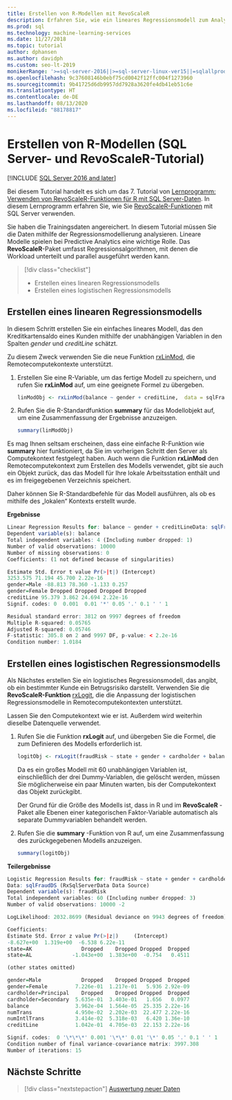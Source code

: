```yaml
---
title: Erstellen von R-Modellen mit RevoScaleR
description: Erfahren Sie, wie ein lineares Regressionsmodell zum Analysieren der Daten erstellt wird, die Sie in einem vorhergehenden Tutorial erweitert haben.
ms.prod: sql
ms.technology: machine-learning-services
ms.date: 11/27/2018
ms.topic: tutorial
author: dphansen
ms.author: davidph
ms.custom: seo-lt-2019
monikerRange: '>=sql-server-2016||>=sql-server-linux-ver15||=sqlallproducts-allversions'
ms.openlocfilehash: 9c37608146b0ebf75cd0042f12ffc004f1273960
ms.sourcegitcommit: 9b41725d6db9957dd7928a3620fe4db41eb51c6e
ms.translationtype: HT
ms.contentlocale: de-DE
ms.lasthandoff: 08/13/2020
ms.locfileid: "88178817"
---
```

# <a name="create-r-models-sql-server-and-revoscaler-tutorial"></a>Erstellen von R-Modellen (SQL Server- und RevoScaleR-Tutorial)
[!INCLUDE [SQL Server 2016 and later](../../includes/applies-to-version/sqlserver2016.md)]

Bei diesem Tutorial handelt es sich um das 7. Tutorial von [Lernprogramm: Verwenden von RevoScaleR-Funktionen für R mit SQL Server-Daten](deepdive-data-science-deep-dive-using-the-revoscaler-packages.md). In diesem Lernprogramm erfahren Sie, wie Sie [RevoScaleR-Funktionen](https://docs.microsoft.com/machine-learning-server/r-reference/revoscaler/revoscaler) mit SQL Server verwenden.

Sie haben die Trainingsdaten angereichert. In diesem Tutorial müssen Sie die Daten mithilfe der Regressionsmodellierung analysieren. Lineare Modelle spielen bei Predictive Analytics eine wichtige Rolle. Das **RevoScaleR**-Paket umfasst Regressionsalgorithmen, mit denen die Workload unterteilt und parallel ausgeführt werden kann.

> [!div class="checklist"]
> * Erstellen eines linearen Regressionsmodells
> * Erstellen eines logistischen Regressionsmodells

## <a name="create-a-linear-regression-model"></a>Erstellen eines linearen Regressionsmodells

In diesem Schritt erstellen Sie ein einfaches lineares Modell, das den Kreditkartensaldo eines Kunden mithilfe der unabhängigen Variablen in den Spalten *gender* und *creditLine* schätzt.
  
Zu diesem Zweck verwenden Sie die neue Funktion [rxLinMod](https://docs.microsoft.com/machine-learning-server/r-reference/revoscaler/rxlinmod), die Remotecomputekontexte unterstützt.
  
1. Erstellen Sie eine R-Variable, um das fertige Modell zu speichern, und rufen Sie **rxLinMod** auf, um eine geeignete Formel zu übergeben.
  
    ```R
    linModObj <- rxLinMod(balance ~ gender + creditLine,  data = sqlFraudDS)
    ```
  
2. Rufen Sie die R-Standardfunktion **summary** für das Modellobjekt auf, um eine Zusammenfassung der Ergebnisse anzuzeigen.
  
     ```R
     summary(linModObj)
     ```

Es mag Ihnen seltsam erscheinen, dass eine einfache R-Funktion wie **summary** hier funktioniert, da Sie im vorherigen Schritt den Server als Computekontext festgelegt haben. Auch wenn die Funktion **rxLinMod** den Remotecomputekontext zum Erstellen des Modells verwendet, gibt sie auch ein Objekt zurück, das das Modell für Ihre lokale Arbeitsstation enthält und es im freigegebenen Verzeichnis speichert.

Daher können Sie R-Standardbefehle für das Modell ausführen, als ob es mithilfe des „lokalen“ Kontexts erstellt wurde.

**Ergebnisse**

```R
Linear Regression Results for: balance ~ gender + creditLineData: sqlFraudDS (RxSqlServerData Data Source)
Dependent variable(s): balance
Total independent variables: 4 (Including number dropped: 1)
Number of valid observations: 10000
Number of missing observations: 0
Coefficients: (1 not defined because of singularities)

Estimate Std. Error t value Pr(>|t|) (Intercept)
3253.575 71.194 45.700 2.22e-16
gender=Male -88.813 78.360 -1.133 0.257
gender=Female Dropped Dropped Dropped Dropped
creditLine 95.379 3.862 24.694 2.22e-16
Signif. codes: 0  0.001  0.01 '*' 0.05 '.' 0.1 ' ' 1

Residual standard error: 3812 on 9997 degrees of freedom
Multiple R-squared: 0.05765
Adjusted R-squared: 0.05746
F-statistic: 305.8 on 2 and 9997 DF, p-value: < 2.2e-16
Condition number: 1.0184
```

## <a name="create-a-logistic-regression-model"></a>Erstellen eines logistischen Regressionsmodells

Als Nächstes erstellen Sie ein logistisches Regressionsmodell, das angibt, ob ein bestimmter Kunde ein Betrugsrisiko darstellt. Verwenden Sie die **RevoScaleR-Funktion** [rxLogit](https://docs.microsoft.com/machine-learning-server/r-reference/revoscaler/rxlogit), die die Anpassung der logistischen Regressionsmodelle in Remotecomputekontexten unterstützt.

Lassen Sie den Computekontext wie er ist. Außerdem wird weiterhin dieselbe Datenquelle verwendet.

1. Rufen Sie die Funktion **rxLogit** auf, und übergeben Sie die Formel, die zum Definieren des Modells erforderlich ist.

    ```R
    logitObj <- rxLogit(fraudRisk ~ state + gender + cardholder + balance + numTrans + numIntlTrans + creditLine, data = sqlFraudDS, dropFirst = TRUE)
    ```
  
    Da es ein großes Modell mit 60 unabhängigen Variablen ist, einschließlich der drei Dummy-Variablen, die gelöscht werden, müssen Sie möglicherweise ein paar Minuten warten, bis der Computekontext das Objekt zurückgibt.
    
    Der Grund für die Größe des Modells ist, dass in R und im **RevoScaleR** -Paket alle Ebenen einer kategorischen Faktor-Variable automatisch als separate Dummyvariablen behandelt werden.
  
2. Rufen Sie die **summary** -Funktion von R auf, um eine Zusammenfassung des zurückgegebenen Modells anzuzeigen.
  
    ```R
    summary(logitObj)
    ```
  
**Teilergebnisse**

```R
Logistic Regression Results for: fraudRisk ~ state + gender + cardholder + balance + numTrans + numIntlTrans + creditLine
Data: sqlFraudDS (RxSqlServerData Data Source)
Dependent variable(s): fraudRisk
Total independent variables: 60 (Including number dropped: 3)
Number of valid observations: 10000 -2

LogLikelihood: 2032.8699 (Residual deviance on 9943 degrees of freedom)

Coefficients:
Estimate Std. Error z value Pr(>|z|)     (Intercept)
-8.627e+00  1.319e+00  -6.538 6.22e-11
state=AK                Dropped    Dropped Dropped  Dropped
state=AL             -1.043e+00  1.383e+00  -0.754   0.4511

(other states omitted)

gender=Male             Dropped    Dropped Dropped  Dropped
gender=Female         7.226e-01  1.217e-01   5.936 2.92e-09
cardholder=Principal    Dropped    Dropped Dropped  Dropped
cardholder=Secondary  5.635e-01  3.403e-01   1.656   0.0977
balance               3.962e-04  1.564e-05  25.335 2.22e-16
numTrans              4.950e-02  2.202e-03  22.477 2.22e-16
numIntlTrans          3.414e-02  5.318e-03   6.420 1.36e-10
creditLine            1.042e-01  4.705e-03  22.153 2.22e-16

Signif. codes:  0 '\*\*\*' 0.001 '\*\*' 0.01 '\*' 0.05 '.' 0.1 ' ' 1
Condition number of final variance-covariance matrix: 3997.308
Number of iterations: 15
```

## <a name="next-steps"></a>Nächste Schritte

> [!div class="nextstepaction"]
> [Auswertung neuer Daten](../../machine-learning/tutorials/deepdive-score-new-data.md)